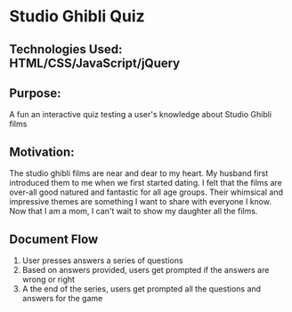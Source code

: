 # Studio Ghibli Quiz

## Technologies Used: HTML/CSS/JavaScript/jQuery

## Purpose: 

A fun an interactive quiz testing a user's knowledge about Studio Ghibli films

## Motivation:

The studio ghibli films are near and dear to my heart. My husband first introduced them to me when we first started dating. 
I felt that the films are over-all good natured and fantastic for all age groups. 
Their whimsical and impressive themes are something I want to share with everyone I know. 
Now that I am a mom, I can't wait to show my daughter all the films.

## Document Flow

1) User presses answers a series of questions
2) Based on answers provided, users get prompted if the answers are wrong or right
3) A the end of the series, users get prompted all the questions and answers for the game


